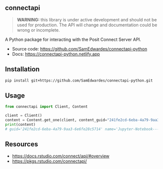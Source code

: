## connectapi

> **WARNING:** this library is under active development and should not be used for production. The API will change and documentation could be wrong or incomplete.

A Python package for interacting with the Posit Connect Server API.

- Source code: <https://github.com/SamEdwardes/connectapi-python>
- Docs: <https://connectapi-python.netlify.app>

## Installation

```bash
pip install git+https://github.com/SamEdwardes/connectapi-python.git
```

## Usage

```python
from connectapi import Client, Content

client = Client()
content = Content.get_one(client, content_guid="241fe2cd-6eba-4a79-9aa3-6e6fe28c5714")
print(content)
# guid='241fe2cd-6eba-4a79-9aa3-6e6fe28c5714' name='Jupyter-Notebook---Palmer-Penguins-1662582421920' title='Jupyter Notebook - Palmer Penguins' description='' access_type='all' connection_timeout=None read_timeout=None init_timeout=None idle_timeout=None max_processes=None min_processes=None max_conns_per_process=None load_factor=None created_time=datetime.datetime(2022, 9, 7, 20, 27, 2, tzinfo=datetime.timezone.utc) last_deployed_time=datetime.datetime(2022, 9, 7, 20, 30, tzinfo=datetime.timezone.utc) bundle_id='61875' app_mode='jupyter-static' content_category='' parameterized=False cluster_name='Kubernetes' image_name='ghcr.io/rstudio/content-pro:r4.1.3-py3.10.4-bionic' r_version=None py_version='3.10.4' quarto_version=None run_as=None run_as_current_user=False owner_guid='d03a6b7a-c818-4e40-8ef9-84ca567f9671' content_url='https://colorado.rstudio.com/rsc/content/241fe2cd-6eba-4a79-9aa3-6e6fe28c5714/' dashboard_url='https://colorado.rstudio.com/rsc/connect/#/apps/241fe2cd-6eba-4a79-9aa3-6e6fe28c5714' role=None id='12560' client=Client(connect_server='https://colorado.rstudio.com/rsc', connect_api_key='XXXXXXXX', api_endpoint='https://colorado.rstudio.com/rsc/__api__/v1')
```

## Resources

- <https://docs.rstudio.com/connect/api/#overview>
- <https://pkgs.rstudio.com/connectapi/>